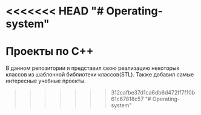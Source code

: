 <<<<<<< HEAD
"# Operating-system" 
=======
# Проекты по C++

В данном репозитории я представил свою реализацию некоторых классов из шаблонной библиотеки классов(STL). Также добавил самые интересные учебные проекты.

>>>>>>> 312cafbe37d1ca6db6d472ff7f10b61c67818c57
"# Operating-system" 
